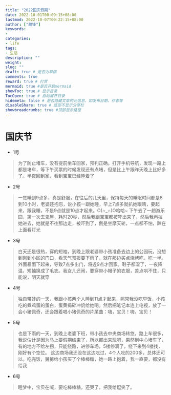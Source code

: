 ```yaml
---
title: "2022国庆假期"
date: 2022-10-01T00:09:15+08:00
lastmod: 2022-10-07T00:22:15+08:00
author: ["藏锋"]
keywords: 
- 
categories: 
- life
tags: 
- 生活
description: ""
weight:
slug: ""
draft: true # 是否为草稿
comments: true
reward: true # 打赏
mermaid: true #是否开启mermaid
showToc: true # 显示目录
TocOpen: true # 自动展开目录
hidemeta: false # 是否隐藏文章的元信息，如发布日期、作者等
disableShare: true # 底部不显示分享栏
showbreadcrumbs: true #顶部显示路径
---
```


# 国庆节
- 1号

>为了防止堵车，没有提前坐车回家，预判正确。打开手机导航，发现一路上都是堵车，等下午买票的时候发现还有点堵，但是比上午跟昨天晚上比好多了。半夜回到家，看到宝宝已经睡着了
>
- 2号
>一觉睡到9点多，真是舒服，在往后的几天里，保持每天的睡眠时间都是8到10小时，老婆还抱怨，说小孩一跟她睡，早上7点多就扒她眼睛，要起来，跟我睡，不是9点就是10点才起来。O(∩_∩)O哈哈~
下午去了一趟游乐园，第一次去鬼屋，耗时20秒，然后我跟宝宝都被吓出来了，然后我再拉她进去，她就是不往那边走，被吓到了，倒是坐摩天轮，一点都不怕，趴在上面看灯光
- 3号

>白天还是很热，穿的短袖，到晚上跟老婆带小孩准备去边上的公园玩，没想到刚到小区的门口，看天气预报要下雨了，就在那边买点烧烤吃，吃一半。外面暴雨下起来，导致7点多出门，将近9点才回家。鞋子都湿了，一夜降温，短袖换成了毛衣。我女儿还闹，要穿带小帽子的衣服，差点哄不住，只能说，明天就穿
>
-  4号

>独自带娃的一天，我跟小孩两个人睡到11点才起来，照常我没吃早饭，小孩吃的煮鸡蛋的蛋白，蛋黄捣碎冲奶给她喝。然后把笔记本连上电视，放了一会小猪佩奇，还会跟着唱小猪佩奇的片尾曲：嗨，宝贝！嗨，宝贝！

- 5号
 
 >也是下雨的一天，到晚上老婆下班，带小孩去中央商场转悠，路上车很多，我说估计是因为马上要假期结束了，所以都出来玩吧，果然到中心堵车了，有的地方不给左拐，只能绕路，进停车场，5楼停满了，绕下来到4楼找，刚好有个空位。
 这边商场我还没在这边吃过，4个人吃的200多，总体还可以。吃完饭，舅舅给小孩买了个棒棒糖，她一路上抱着，我一直要，都没有给我
 
- 6号
 
 >睡梦中，宝贝在喊，要吃棒棒糖，还哭了，把我给逗笑了。
 


